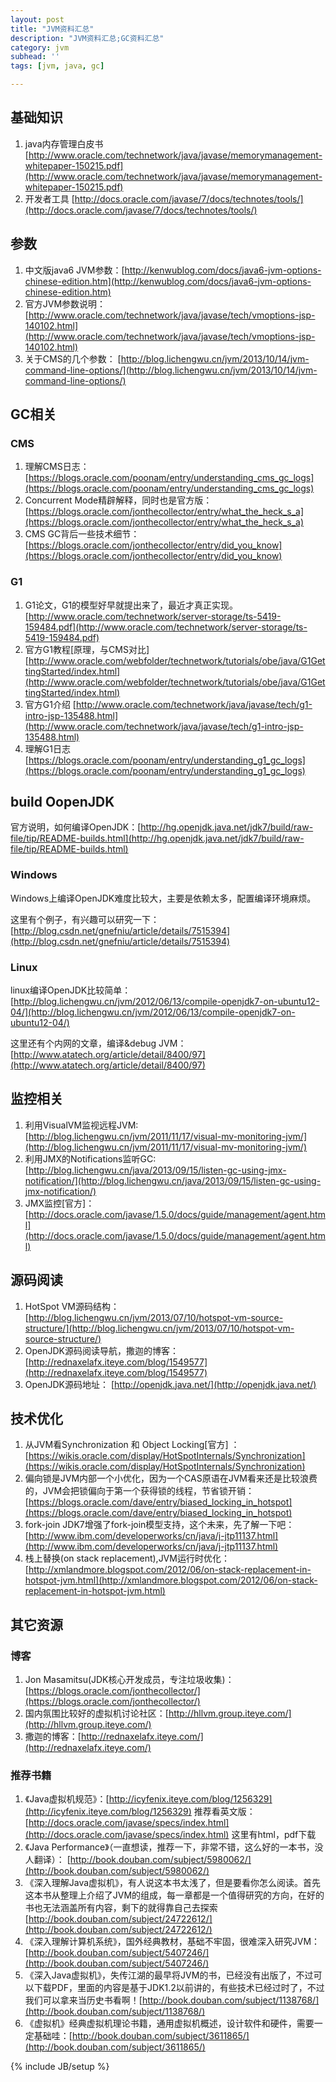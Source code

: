 ```yaml
---
layout: post
title: "JVM资料汇总"
description: "JVM资料汇总;GC资料汇总"
category: jvm
subhead: ''
tags: [jvm, java, gc]

---
```


基础知识
--------

1.  java内存管理白皮书[http://www.oracle.com/technetwork/java/javase/memorymanagement-whitepaper-150215.pdf](http://www.oracle.com/technetwork/java/javase/memorymanagement-whitepaper-150215.pdf)
2.  开发者工具 [http://docs.oracle.com/javase/7/docs/technotes/tools/](http://docs.oracle.com/javase/7/docs/technotes/tools/)

参数
----

1.  中文版java6 JVM参数：[http://kenwublog.com/docs/java6-jvm-options-chinese-edition.htm](http://kenwublog.com/docs/java6-jvm-options-chinese-edition.htm)
2.  官方JVM参数说明：[http://www.oracle.com/technetwork/java/javase/tech/vmoptions-jsp-140102.html](http://www.oracle.com/technetwork/java/javase/tech/vmoptions-jsp-140102.html)
3.  关于CMS的几个参数： [http://blog.lichengwu.cn/jvm/2013/10/14/jvm-command-line-options/](http://blog.lichengwu.cn/jvm/2013/10/14/jvm-command-line-options/)

GC相关
------

### CMS

1.  理解CMS日志：[https://blogs.oracle.com/poonam/entry/understanding_cms_gc_logs](https://blogs.oracle.com/poonam/entry/understanding_cms_gc_logs)
2.  Concurrent Mode精辟解释，同时也是官方版：[https://blogs.oracle.com/jonthecollector/entry/what_the_heck_s_a](https://blogs.oracle.com/jonthecollector/entry/what_the_heck_s_a)
3.  CMS GC背后一些技术细节：[https://blogs.oracle.com/jonthecollector/entry/did_you_know](https://blogs.oracle.com/jonthecollector/entry/did_you_know)

### G1

1.  G1论文，G1的模型好早就提出来了，最近才真正实现。[http://www.oracle.com/technetwork/server-storage/ts-5419-159484.pdf](http://www.oracle.com/technetwork/server-storage/ts-5419-159484.pdf)
2.  官方G1教程\[原理，与CMS对比\][http://www.oracle.com/webfolder/technetwork/tutorials/obe/java/G1GettingStarted/index.html](http://www.oracle.com/webfolder/technetwork/tutorials/obe/java/G1GettingStarted/index.html)
3.  官方G1介绍 [http://www.oracle.com/technetwork/java/javase/tech/g1-intro-jsp-135488.html](http://www.oracle.com/technetwork/java/javase/tech/g1-intro-jsp-135488.html)
4.  理解G1日志 [https://blogs.oracle.com/poonam/entry/understanding_g1_gc_logs](https://blogs.oracle.com/poonam/entry/understanding_g1_gc_logs)

build OopenJDK
--------------

官方说明，如何编译OpenJDK：[http://hg.openjdk.java.net/jdk7/build/raw-file/tip/README-builds.html](http://hg.openjdk.java.net/jdk7/build/raw-file/tip/README-builds.html)

### Windows

Windows上编译OpenJDK难度比较大，主要是依赖太多，配置编译环境麻烦。

这里有个例子，有兴趣可以研究一下：[http://blog.csdn.net/gnefniu/article/details/7515394](http://blog.csdn.net/gnefniu/article/details/7515394)

### Linux

linux编译OpenJDK比较简单：[http://blog.lichengwu.cn/jvm/2012/06/13/compile-openjdk7-on-ubuntu12-04/](http://blog.lichengwu.cn/jvm/2012/06/13/compile-openjdk7-on-ubuntu12-04/)

这里还有个内网的文章，编译&debug JVM：[http://www.atatech.org/article/detail/8400/97](http://www.atatech.org/article/detail/8400/97)

监控相关
--------

1.  利用VisualVM监视远程JVM: [http://blog.lichengwu.cn/jvm/2011/11/17/visual-mv-monitoring-jvm/](http://blog.lichengwu.cn/jvm/2011/11/17/visual-mv-monitoring-jvm/)
2.  利用JMX的Notifications监听GC:[http://blog.lichengwu.cn/java/2013/09/15/listen-gc-using-jmx-notification/](http://blog.lichengwu.cn/java/2013/09/15/listen-gc-using-jmx-notification/)
3.  JMX监控\[官方\]：[http://docs.oracle.com/javase/1.5.0/docs/guide/management/agent.html](http://docs.oracle.com/javase/1.5.0/docs/guide/management/agent.html)

源码阅读
--------

1.  HotSpot VM源码结构：[http://blog.lichengwu.cn/jvm/2013/07/10/hotspot-vm-source-structure/](http://blog.lichengwu.cn/jvm/2013/07/10/hotspot-vm-source-structure/)
2.  OpenJDK源码阅读导航，撒迦的博客： [http://rednaxelafx.iteye.com/blog/1549577](http://rednaxelafx.iteye.com/blog/1549577)
3.  OpenJDK源码地址： [http://openjdk.java.net/](http://openjdk.java.net/)

技术优化
--------

1.  从JVM看Synchronization 和 Object Locking\[官方\] ：[https://wikis.oracle.com/display/HotSpotInternals/Synchronization](https://wikis.oracle.com/display/HotSpotInternals/Synchronization)
2.  偏向锁是JVM内部一个小优化，因为一个CAS原语在JVM看来还是比较浪费的，JVM会把锁偏向于第一个获得锁的线程，节省锁开销：[https://blogs.oracle.com/dave/entry/biased_locking_in_hotspot](https://blogs.oracle.com/dave/entry/biased_locking_in_hotspot)
3.  fork-join JDK7增强了fork-join模型支持，这个未来，先了解一下吧：[http://www.ibm.com/developerworks/cn/java/j-jtp11137.html](http://www.ibm.com/developerworks/cn/java/j-jtp11137.html)
4.  栈上替换(on stack replacement),JVM运行时优化： [http://xmlandmore.blogspot.com/2012/06/on-stack-replacement-in-hotspot-jvm.html](http://xmlandmore.blogspot.com/2012/06/on-stack-replacement-in-hotspot-jvm.html)

其它资源
--------

### 博客

1.  Jon Masamitsu(JDK核心开发成员，专注垃圾收集)：[https://blogs.oracle.com/jonthecollector/](https://blogs.oracle.com/jonthecollector/)
2.  国内氛围比较好的虚拟机讨论社区：[http://hllvm.group.iteye.com/](http://hllvm.group.iteye.com/)
3.  撒迦的博客：[http://rednaxelafx.iteye.com/](http://rednaxelafx.iteye.com/)

### 推荐书籍

1.  《Java虚拟机规范》：[http://icyfenix.iteye.com/blog/1256329](http://icyfenix.iteye.com/blog/1256329) 推荐看英文版：[http://docs.oracle.com/javase/specs/index.html](http://docs.oracle.com/javase/specs/index.html) 这里有html，pdf下载
2.  《Java Performance》（一直想读，推荐一下，非常不错，这么好的一本书，没人翻译）： [http://book.douban.com/subject/5980062/](http://book.douban.com/subject/5980062/)
3.  《深入理解Java虚拟机》，有人说这本书太浅了，但是要看你怎么阅读。首先这本书从整理上介绍了JVM的组成，每一章都是一个值得研究的方向，在好的书也无法涵盖所有内容，剩下的就得靠自己去探索 [http://book.douban.com/subject/24722612/](http://book.douban.com/subject/24722612/)
4.  《深入理解计算机系统》，国外经典教材，基础不牢固，很难深入研究JVM：[http://book.douban.com/subject/5407246/](http://book.douban.com/subject/5407246/)
5.  《深入Java虚拟机》，失传江湖的最早将JVM的书，已经没有出版了，不过可以下载PDF，里面的内容是基于JDK1.2以前讲的，有些技术已经过时了，不过我们可以拿来当历史书看啊！[http://book.douban.com/subject/1138768/](http://book.douban.com/subject/1138768/)
6.  《虚拟机》经典虚拟机理论书籍，通用虚拟机概述，设计软件和硬件，需要一定基础哇：[http://book.douban.com/subject/3611865/](http://book.douban.com/subject/3611865/)

{% include JB/setup %}
